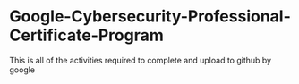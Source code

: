 # Google-Cybersecurity-Professional-Certificate-Program
This is all of the activities required to complete and upload to github by google
